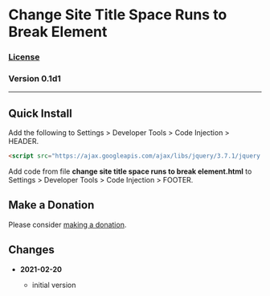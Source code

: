 # Change Site Title Space Runs to Break Element

### [License][99]

### Version 0.1d1

---

## Quick Install

Add the following to Settings > Developer Tools > Code Injection > HEADER.

```html
<script src="https://ajax.googleapis.com/ajax/libs/jquery/3.7.1/jquery.min.js"></script>
```

Add code from file **change site title space runs to break element.html** to
Settings > Developer Tools > Code Injection > FOOTER.

## Make a Donation

Please consider [making a donation](https://github.com/tomsWebConsulting/twcsl#make-a-donation).

## Changes

<!-- * **2021-05-12**

  * add support for guard processor
  * bumped version to 0.2d0
  -->
* **2021-02-20**

  * initial version

[99]: https://github.com/tomsWebConsulting/twcsl/blob/main/LICENSE.txt#L1
